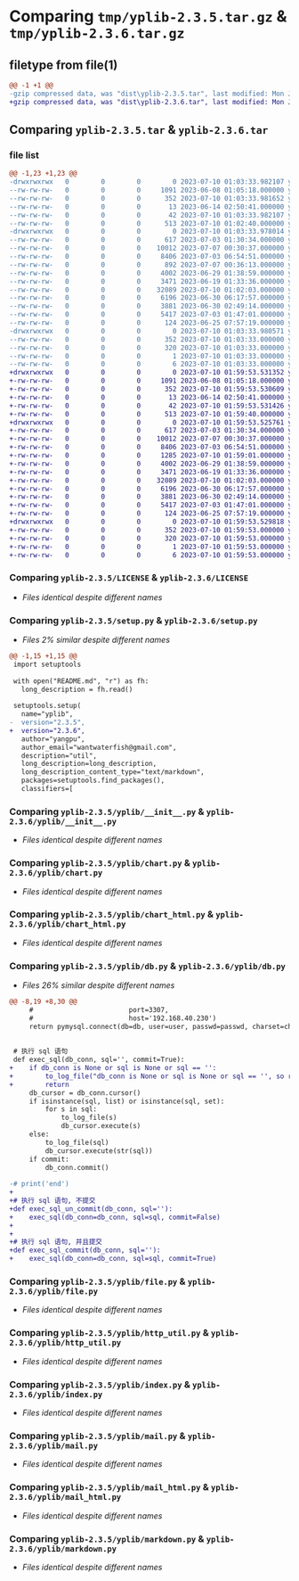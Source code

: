 # Comparing `tmp/yplib-2.3.5.tar.gz` & `tmp/yplib-2.3.6.tar.gz`

## filetype from file(1)

```diff
@@ -1 +1 @@
-gzip compressed data, was "dist\yplib-2.3.5.tar", last modified: Mon Jul 10 01:03:33 2023, max compression
+gzip compressed data, was "dist\yplib-2.3.6.tar", last modified: Mon Jul 10 01:59:53 2023, max compression
```

## Comparing `yplib-2.3.5.tar` & `yplib-2.3.6.tar`

### file list

```diff
@@ -1,23 +1,23 @@
-drwxrwxrwx   0        0        0        0 2023-07-10 01:03:33.982107 yplib-2.3.5/
--rw-rw-rw-   0        0        0     1091 2023-06-08 01:05:18.000000 yplib-2.3.5/LICENSE
--rw-rw-rw-   0        0        0      352 2023-07-10 01:03:33.981652 yplib-2.3.5/PKG-INFO
--rw-rw-rw-   0        0        0       13 2023-06-14 02:50:41.000000 yplib-2.3.5/README.md
--rw-rw-rw-   0        0        0       42 2023-07-10 01:03:33.982107 yplib-2.3.5/setup.cfg
--rw-rw-rw-   0        0        0      513 2023-07-10 01:02:40.000000 yplib-2.3.5/setup.py
-drwxrwxrwx   0        0        0        0 2023-07-10 01:03:33.978014 yplib-2.3.5/yplib/
--rw-rw-rw-   0        0        0      617 2023-07-03 01:30:34.000000 yplib-2.3.5/yplib/__init__.py
--rw-rw-rw-   0        0        0    10012 2023-07-07 00:30:37.000000 yplib-2.3.5/yplib/chart.py
--rw-rw-rw-   0        0        0     8406 2023-07-03 06:54:51.000000 yplib-2.3.5/yplib/chart_html.py
--rw-rw-rw-   0        0        0      892 2023-07-07 00:36:13.000000 yplib-2.3.5/yplib/db.py
--rw-rw-rw-   0        0        0     4002 2023-06-29 01:38:59.000000 yplib-2.3.5/yplib/file.py
--rw-rw-rw-   0        0        0     3471 2023-06-19 01:33:36.000000 yplib-2.3.5/yplib/http_util.py
--rw-rw-rw-   0        0        0    32089 2023-07-10 01:02:03.000000 yplib-2.3.5/yplib/index.py
--rw-rw-rw-   0        0        0     6196 2023-06-30 06:17:57.000000 yplib-2.3.5/yplib/mail.py
--rw-rw-rw-   0        0        0     3881 2023-06-30 02:49:14.000000 yplib-2.3.5/yplib/mail_html.py
--rw-rw-rw-   0        0        0     5417 2023-07-03 01:47:01.000000 yplib-2.3.5/yplib/markdown.py
--rw-rw-rw-   0        0        0      124 2023-06-25 07:57:19.000000 yplib-2.3.5/yplib/temp.py
-drwxrwxrwx   0        0        0        0 2023-07-10 01:03:33.980571 yplib-2.3.5/yplib.egg-info/
--rw-rw-rw-   0        0        0      352 2023-07-10 01:03:33.000000 yplib-2.3.5/yplib.egg-info/PKG-INFO
--rw-rw-rw-   0        0        0      320 2023-07-10 01:03:33.000000 yplib-2.3.5/yplib.egg-info/SOURCES.txt
--rw-rw-rw-   0        0        0        1 2023-07-10 01:03:33.000000 yplib-2.3.5/yplib.egg-info/dependency_links.txt
--rw-rw-rw-   0        0        0        6 2023-07-10 01:03:33.000000 yplib-2.3.5/yplib.egg-info/top_level.txt
+drwxrwxrwx   0        0        0        0 2023-07-10 01:59:53.531352 yplib-2.3.6/
+-rw-rw-rw-   0        0        0     1091 2023-06-08 01:05:18.000000 yplib-2.3.6/LICENSE
+-rw-rw-rw-   0        0        0      352 2023-07-10 01:59:53.530609 yplib-2.3.6/PKG-INFO
+-rw-rw-rw-   0        0        0       13 2023-06-14 02:50:41.000000 yplib-2.3.6/README.md
+-rw-rw-rw-   0        0        0       42 2023-07-10 01:59:53.531426 yplib-2.3.6/setup.cfg
+-rw-rw-rw-   0        0        0      513 2023-07-10 01:59:40.000000 yplib-2.3.6/setup.py
+drwxrwxrwx   0        0        0        0 2023-07-10 01:59:53.525761 yplib-2.3.6/yplib/
+-rw-rw-rw-   0        0        0      617 2023-07-03 01:30:34.000000 yplib-2.3.6/yplib/__init__.py
+-rw-rw-rw-   0        0        0    10012 2023-07-07 00:30:37.000000 yplib-2.3.6/yplib/chart.py
+-rw-rw-rw-   0        0        0     8406 2023-07-03 06:54:51.000000 yplib-2.3.6/yplib/chart_html.py
+-rw-rw-rw-   0        0        0     1285 2023-07-10 01:59:01.000000 yplib-2.3.6/yplib/db.py
+-rw-rw-rw-   0        0        0     4002 2023-06-29 01:38:59.000000 yplib-2.3.6/yplib/file.py
+-rw-rw-rw-   0        0        0     3471 2023-06-19 01:33:36.000000 yplib-2.3.6/yplib/http_util.py
+-rw-rw-rw-   0        0        0    32089 2023-07-10 01:02:03.000000 yplib-2.3.6/yplib/index.py
+-rw-rw-rw-   0        0        0     6196 2023-06-30 06:17:57.000000 yplib-2.3.6/yplib/mail.py
+-rw-rw-rw-   0        0        0     3881 2023-06-30 02:49:14.000000 yplib-2.3.6/yplib/mail_html.py
+-rw-rw-rw-   0        0        0     5417 2023-07-03 01:47:01.000000 yplib-2.3.6/yplib/markdown.py
+-rw-rw-rw-   0        0        0      124 2023-06-25 07:57:19.000000 yplib-2.3.6/yplib/temp.py
+drwxrwxrwx   0        0        0        0 2023-07-10 01:59:53.529818 yplib-2.3.6/yplib.egg-info/
+-rw-rw-rw-   0        0        0      352 2023-07-10 01:59:53.000000 yplib-2.3.6/yplib.egg-info/PKG-INFO
+-rw-rw-rw-   0        0        0      320 2023-07-10 01:59:53.000000 yplib-2.3.6/yplib.egg-info/SOURCES.txt
+-rw-rw-rw-   0        0        0        1 2023-07-10 01:59:53.000000 yplib-2.3.6/yplib.egg-info/dependency_links.txt
+-rw-rw-rw-   0        0        0        6 2023-07-10 01:59:53.000000 yplib-2.3.6/yplib.egg-info/top_level.txt
```

### Comparing `yplib-2.3.5/LICENSE` & `yplib-2.3.6/LICENSE`

 * *Files identical despite different names*

### Comparing `yplib-2.3.5/setup.py` & `yplib-2.3.6/setup.py`

 * *Files 2% similar despite different names*

```diff
@@ -1,15 +1,15 @@
 import setuptools
 
 with open("README.md", "r") as fh:
   long_description = fh.read()
 
 setuptools.setup(
   name="yplib",
-  version="2.3.5",
+  version="2.3.6",
   author="yangpu",
   author_email="wantwaterfish@gmail.com",
   description="util",
   long_description=long_description,
   long_description_content_type="text/markdown",
   packages=setuptools.find_packages(),
   classifiers=[
```

### Comparing `yplib-2.3.5/yplib/__init__.py` & `yplib-2.3.6/yplib/__init__.py`

 * *Files identical despite different names*

### Comparing `yplib-2.3.5/yplib/chart.py` & `yplib-2.3.6/yplib/chart.py`

 * *Files identical despite different names*

### Comparing `yplib-2.3.5/yplib/chart_html.py` & `yplib-2.3.6/yplib/chart_html.py`

 * *Files identical despite different names*

### Comparing `yplib-2.3.5/yplib/db.py` & `yplib-2.3.6/yplib/db.py`

 * *Files 26% similar despite different names*

```diff
@@ -8,19 +8,30 @@
     #                        port=3307,
     #                        host='192.168.40.230')
     return pymysql.connect(db=db, user=user, passwd=passwd, charset=charset, port=port, host=host)
 
 
 # 执行 sql 语句
 def exec_sql(db_conn, sql='', commit=True):
+    if db_conn is None or sql is None or sql == '':
+        to_log_file("db_conn is None or sql is None or sql == '', so return")
+        return
     db_cursor = db_conn.cursor()
     if isinstance(sql, list) or isinstance(sql, set):
         for s in sql:
             to_log_file(s)
             db_cursor.execute(s)
     else:
         to_log_file(sql)
         db_cursor.execute(str(sql))
     if commit:
         db_conn.commit()
 
-# print('end')
+
+# 执行 sql 语句, 不提交
+def exec_sql_un_commit(db_conn, sql=''):
+    exec_sql(db_conn=db_conn, sql=sql, commit=False)
+
+
+# 执行 sql 语句, 并且提交
+def exec_sql_commit(db_conn, sql=''):
+    exec_sql(db_conn=db_conn, sql=sql, commit=True)
```

### Comparing `yplib-2.3.5/yplib/file.py` & `yplib-2.3.6/yplib/file.py`

 * *Files identical despite different names*

### Comparing `yplib-2.3.5/yplib/http_util.py` & `yplib-2.3.6/yplib/http_util.py`

 * *Files identical despite different names*

### Comparing `yplib-2.3.5/yplib/index.py` & `yplib-2.3.6/yplib/index.py`

 * *Files identical despite different names*

### Comparing `yplib-2.3.5/yplib/mail.py` & `yplib-2.3.6/yplib/mail.py`

 * *Files identical despite different names*

### Comparing `yplib-2.3.5/yplib/mail_html.py` & `yplib-2.3.6/yplib/mail_html.py`

 * *Files identical despite different names*

### Comparing `yplib-2.3.5/yplib/markdown.py` & `yplib-2.3.6/yplib/markdown.py`

 * *Files identical despite different names*

